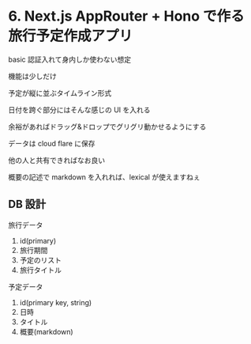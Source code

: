 # 6. Next.js AppRouter + Hono で作る旅行予定作成アプリ

basic 認証入れて身内しか使わない想定

機能は少しだけ

予定が縦に並ぶタイムライン形式

日付を跨ぐ部分にはそんな感じの UI を入れる

余裕があればドラッグ&ドロップでグリグリ動かせるようにする

データは cloud flare に保存

他の人と共有できればなお良い

概要の記述で markdown を入れれば、lexical が使えますねぇ

## DB 設計

旅行データ

1. id(primary)
2. 旅行期間
3. 予定のリスト
4. 旅行タイトル

予定データ

1. id(primary key, string)
2. 日時
3. タイトル
4. 概要(markdown)
